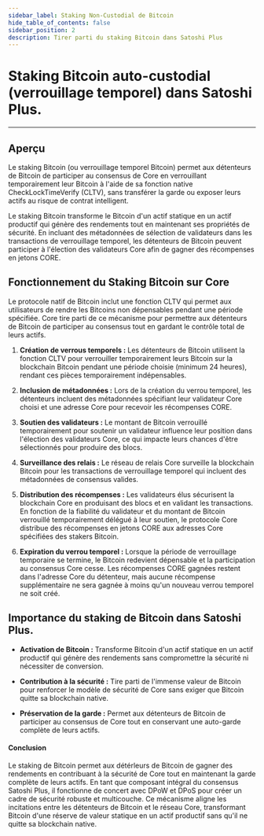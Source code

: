 ```yaml
---
sidebar_label: Staking Non-Custodial de Bitcoin
hide_table_of_contents: false
sidebar_position: 2
description: Tirer parti du staking Bitcoin dans Satoshi Plus
---
```


# Staking Bitcoin auto-custodial (verrouillage temporel) dans Satoshi Plus.

---

## Aperçu

Le staking Bitcoin (ou verrouillage temporel Bitcoin) permet aux détenteurs de Bitcoin de participer au consensus de Core en verrouillant temporairement leur Bitcoin à l'aide de sa fonction native CheckLockTimeVerify (CLTV), sans transférer la garde ou exposer leurs actifs au risque de contrat intelligent.

Le staking Bitcoin transforme le Bitcoin d'un actif statique en un actif productif qui génère des rendements tout en maintenant ses propriétés de sécurité. En incluant des métadonnées de sélection de validateurs dans les transactions de verrouillage temporel, les détenteurs de Bitcoin peuvent participer à l'élection des validateurs Core afin de gagner des récompenses en jetons CORE.

## Fonctionnement du Staking Bitcoin sur Core

Le protocole natif de Bitcoin inclut une fonction CLTV qui permet aux utilisateurs de rendre les Bitcoins non dépensables pendant une période spécifiée. Core tire parti de ce mécanisme pour permettre aux détenteurs de Bitcoin de participer au consensus tout en gardant le contrôle total de leurs actifs.

1. **Création de verrous temporels :** Les détenteurs de Bitcoin utilisent la fonction CLTV pour verrouiller temporairement leurs Bitcoin sur la blockchain Bitcoin pendant une période choisie (minimum 24 heures), rendant ces pièces temporairement indépensables.

2. **Inclusion de métadonnées :** Lors de la création du verrou temporel, les détenteurs incluent des métadonnées spécifiant leur validateur Core choisi et une adresse Core pour recevoir les récompenses CORE.

3. **Soutien des validateurs :** Le montant de Bitcoin verrouillé temporairement pour soutenir un validateur influence leur position dans l'élection des validateurs Core, ce qui impacte leurs chances d'être sélectionnés pour produire des blocs.

4. **Surveillance des relais :** Le réseau de relais Core surveille la blockchain Bitcoin pour les transactions de verrouillage temporel qui incluent des métadonnées de consensus valides.

5. **Distribution des récompenses :** Les validateurs élus sécurisent la blockchain Core en produisant des blocs et en validant les transactions. En fonction de la fiabilité du validateur et du montant de Bitcoin verrouillé temporairement délégué à leur soutien, le protocole Core distribue des récompenses en jetons CORE aux adresses Core spécifiées des stakers Bitcoin.

6. **Expiration du verrou temporel :** Lorsque la période de verrouillage temporaire se termine, le Bitcoin redevient dépensable et la participation au consensus Core cesse. Les récompenses CORE gagnées restent dans l'adresse Core du détenteur, mais aucune récompense supplémentaire ne sera gagnée à moins qu'un nouveau verrou temporel ne soit créé.

## Importance du staking de Bitcoin dans Satoshi Plus.

- **Activation de Bitcoin :** Transforme Bitcoin d'un actif statique en un actif productif qui génère des rendements sans compromettre la sécurité ni nécessiter de conversion.

- **Contribution à la sécurité :** Tire parti de l'immense valeur de Bitcoin pour renforcer le modèle de sécurité de Core sans exiger que Bitcoin quitte sa blockchain native.

- **Préservation de la garde :** Permet aux détenteurs de Bitcoin de participer au consensus de Core tout en conservant une auto-garde complète de leurs actifs.

#### **Conclusion**

Le staking de Bitcoin permet aux détérleurs de Bitcoin de gagner des rendements en contribuant à la sécurité de Core tout en maintenant la garde complète de leurs actifs. En tant que composant intégral du consensus Satoshi Plus, il fonctionne de concert avec DPoW et DPoS pour créer un cadre de sécurité robuste et multicouche. Ce mécanisme aligne les incitations entre les détenteurs de Bitcoin et le réseau Core, transformant Bitcoin d'une réserve de valeur statique en un actif productif sans qu'il ne quitte sa blockchain native.
